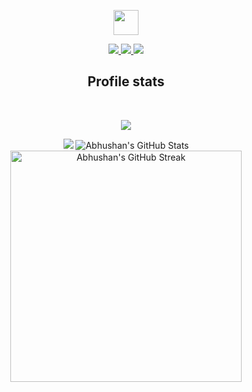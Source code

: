 <!---- 
- 👋 Hi, I’m @Abhushan01
- 👀 I’m interested in Web Development
- 🌱 I’m currently learning JavaScript

📫 How to reach me


Abhushan01/Abhushan01 is a ✨ special ✨ repository because its `README.md` (this file) appears on your GitHub profile.
You can click the Preview link to take a look at your changes.
--->


<p align="center"><a href="https://abhushan01.github.io/aditya.io">
<img height="40px" src="https://img.shields.io/badge/-Aditya-fb4902?style=for-the-badge">
</a></p> 

<p align="center"><a href="https://abhushan01.github.io/aditya.io">
<img src="https://img.shields.io/badge/-Python_Programmer-032213?style=for-the-badge">
<img src="https://img.shields.io/badge/-Frontend_Developer-02ce8f?style=for-the-badge">
<img src="https://img.shields.io/badge/-Illustrator-00ff9c?style=for-the-badge">
</a></p>

<h2 align="center">Profile stats</h2>

<br>

<p align="center">
<img src="https://komarev.com/ghpvc/?username=Abhushan01&style=flat-square&color=fb4902"></p>
<p align="center">

<img  src="https://github-readme-stats.vercel.app/api/top-langs/?username=Abhushan01&hide=java,html&title_color=fb4902&text_color=fff&icon_color=2bbc8a&bg_color=032213&hide_border=true" />

<img  src="https://github-readme-stats.vercel.app/api?username=Abhushan01&show_icons=true&line_height=27&count_private=true&title_color=fb4902&text_color=fff&icon_color=02ce8f&bg_color=032213&hide_border=true" alt="Abhushan's GitHub Stats" />

<img width="370px" alt="Abhushan's GitHub Streak" src="https://github-readme-streak-stats.herokuapp.com/?user=Abhushan01&background=032213&hide_border=true&stroke=fff&ring=02ce8f&fire=fb4902&currStreakNum=fff&sideNums=fff&currStreakLabel=fff&sideLabels=fff&dates=fff" />

<!--<img src="https://activity-graph.herokuapp.com/graph?username=Abhushan01&theme=dracula&bg_color=032213&color=fff&line=fb4902&point=02ce8f&area=true&hide_border=true"> test-->
</p>

